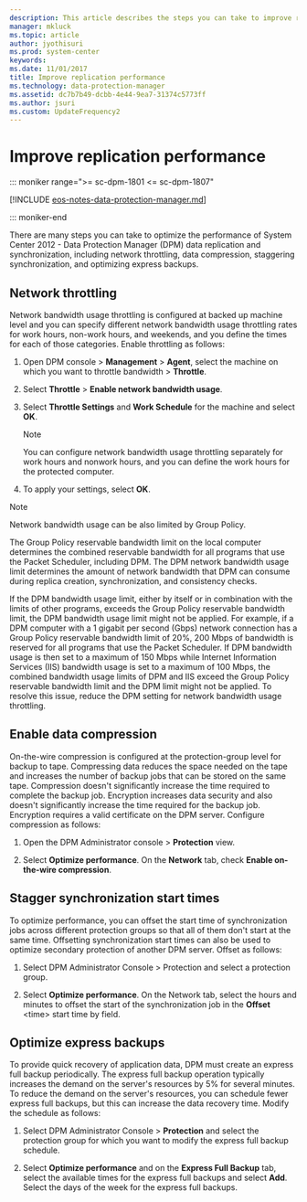 ```yaml
---
description: This article describes the steps you can take to improve replication performance in DPM.
manager: mkluck
ms.topic: article
author: jyothisuri
ms.prod: system-center
keywords:
ms.date: 11/01/2017
title: Improve replication performance
ms.technology: data-protection-manager
ms.assetid: dc7b7b49-dcbb-4e44-9ea7-31374c5773ff
ms.author: jsuri
ms.custom: UpdateFrequency2
---
```


# Improve replication performance

::: moniker range=">= sc-dpm-1801 <= sc-dpm-1807"

[!INCLUDE [eos-notes-data-protection-manager.md](../includes/eos-notes-data-protection-manager.md)]

::: moniker-end

There are many steps you can take to optimize the performance of System Center 2012 - Data Protection Manager (DPM) data replication and synchronization, including network throttling, data compression, staggering synchronization, and optimizing express backups.

## Network throttling
Network bandwidth usage throttling is configured at backed up machine level and you  can specify different network bandwidth usage throttling rates for work hours, non-work hours, and weekends, and you define the times for each of those categories. Enable throttling as follows:

1. Open DPM console > **Management** > **Agent**, select the machine on which you want to throttle bandwidth > **Throttle**.

2. Select **Throttle** > **Enable network bandwidth usage**.

3. Select **Throttle Settings** and **Work Schedule** for the machine and select **OK**.

    >[!NOTE]
    >You can configure network bandwidth usage throttling separately for work hours and nonwork hours, and you can define the work hours for the protected computer.

4. To apply your settings, select **OK**.

> [!NOTE]
> Network bandwidth usage can be also limited by Group Policy.

The Group Policy reservable bandwidth limit on the local computer determines the combined reservable bandwidth for all programs that use the Packet Scheduler, including DPM. The DPM network bandwidth usage limit determines the amount of network bandwidth that DPM can consume during replica creation, synchronization, and consistency checks.

If the DPM bandwidth usage limit, either by itself or in combination with the limits of other programs, exceeds the Group Policy reservable bandwidth limit, the DPM bandwidth usage limit might not be applied.
For example, if a DPM computer with a 1 gigabit per second (Gbps) network connection has a Group Policy reservable bandwidth limit of 20%, 200 Mbps of bandwidth is reserved for all programs that use the Packet Scheduler. If DPM bandwidth usage is then set to a maximum of 150 Mbps while Internet Information Services (IIS) bandwidth usage is set to a maximum of 100 Mbps, the combined bandwidth usage limits of DPM and IIS exceed the Group Policy reservable bandwidth limit and the DPM limit might not be applied. To resolve this issue, reduce the DPM setting for network bandwidth usage throttling.

## Enable data compression
On-the-wire compression is configured at the protection-group level for backup to tape. Compressing data reduces the space needed on the tape and increases the number of backup jobs that can be stored on the same tape. Compression doesn't significantly increase the time required to complete the backup job. Encryption increases data security and also doesn't significantly increase the time required for the backup job. Encryption requires a valid certificate on the DPM server. Configure compression as follows:

1.  Open the DPM Administrator console > **Protection** view.

2.  Select **Optimize performance**.
    On the **Network** tab, check **Enable on-the-wire compression**.

## Stagger synchronization start times
To optimize performance, you can offset the start time of synchronization jobs across different protection groups so that all of them don't start at the same time. Offsetting synchronization start times can also be used to optimize secondary protection of another DPM server. Offset as follows:

1.  Select DPM Administrator Console > Protection and select a protection group.

2.  Select **Optimize performance**. On the Network tab, select the hours and minutes to offset the start of the synchronization job in the **Offset** \<time\> start time by field.

## Optimize express backups
To provide quick recovery of application data, DPM must create an express full backup periodically. The express full backup operation typically increases the demand on the server's resources by 5% for several minutes. To reduce the demand on the server's resources, you can schedule fewer express full backups, but this can increase the data recovery time. Modify the schedule as follows:

1.  Select  DPM Administrator Console > **Protection** and select the  protection group for which you want to modify the express full backup schedule.

2.  Select **Optimize performance** and on the **Express Full Backup** tab, select the available times for the express full backups and select **Add**.
    Select the days of the week for the express full backups.
